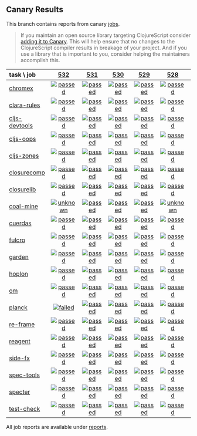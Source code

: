 ## Canary Results

This branch contains reports from canary [jobs](https://github.com/cljs-oss/canary/tree/jobs).

> If you maintain an open source library targeting ClojureScript consider [adding it to Canary](https://github.com/cljs-oss/canary/tree/master#how-to-participate). This will help ensure that no changes to the ClojureScript compiler results in breakage of your project. And if you use a library that is important to you, consider helping the maintainers accomplish this.

[//]: # (begin_overview_table)

| task \ job | <a href="reports/2018/08/22/job-000532-1.10.395-d1d19e7" title="job #532 finished on 2018-08-22">532</a> | <a href="reports/2018/08/22/job-000531-1.10.394-81a1ea1" title="job #531 finished on 2018-08-22">531</a> | <a href="reports/2018/08/21/job-000530-1.10.395-70964f5" title="job #530 finished on 2018-08-21">530</a> | <a href="reports/2018/08/21/job-000529-1.10.394-81a1ea1" title="job #529 finished on 2018-08-21">529</a> | <a href="reports/2018/08/20/job-000528-1.10.395-cac48fb" title="job #528 finished on 2018-08-20">528</a> | <a href="reports/2018/08/20/job-000527-1.10.394-81a1ea1" title="job #527 finished on 2018-08-20">527</a> | <a href="reports/2018/08/19/job-000526-1.10.395-7d2287a" title="job #526 finished on 2018-08-19">526</a> | <a href="reports/2018/08/19/job-000525-1.10.394-81a1ea1" title="job #525 finished on 2018-08-19">525</a> | <a href="reports/2018/08/18/job-000524-1.10.394-81a1ea1" title="job #524 finished on 2018-08-18">524</a> | <a href="reports/2018/08/17/job-000523-1.10.394-81a1ea1" title="job #523 finished on 2018-08-17">523</a> |
| :--- | :---: | :---: | :---: | :---: | :---: | :---: | :---: | :---: | :---: | :---: |
| [chromex](https://github.com/binaryage/chromex) | <a href="reports/2018/08/22/job-000532-1.10.395-d1d19e7#-chromex"><img title="passed" src="http://box.binaryage.com/s-passed.svg"><a> | <a href="reports/2018/08/22/job-000531-1.10.394-81a1ea1#-chromex"><img title="passed" src="http://box.binaryage.com/s-passed.svg"><a> | <a href="reports/2018/08/21/job-000530-1.10.395-70964f5#-chromex"><img title="passed" src="http://box.binaryage.com/s-passed.svg"><a> | <a href="reports/2018/08/21/job-000529-1.10.394-81a1ea1#-chromex"><img title="passed" src="http://box.binaryage.com/s-passed.svg"><a> | <a href="reports/2018/08/20/job-000528-1.10.395-cac48fb#-chromex"><img title="passed" src="http://box.binaryage.com/s-passed.svg"><a> | <a href="reports/2018/08/20/job-000527-1.10.394-81a1ea1#-chromex"><img title="passed" src="http://box.binaryage.com/s-passed.svg"><a> | <a href="reports/2018/08/19/job-000526-1.10.395-7d2287a#-chromex"><img title="passed" src="http://box.binaryage.com/s-passed.svg"><a> | <a href="reports/2018/08/19/job-000525-1.10.394-81a1ea1#-chromex"><img title="passed" src="http://box.binaryage.com/s-passed.svg"><a> | <a href="reports/2018/08/18/job-000524-1.10.394-81a1ea1#-chromex"><img title="passed" src="http://box.binaryage.com/s-passed.svg"><a> | <a href="reports/2018/08/17/job-000523-1.10.394-81a1ea1#-chromex"><img title="passed" src="http://box.binaryage.com/s-passed.svg"><a> |
| [clara-rules](https://github.com/cerner/clara-rules) | <a href="reports/2018/08/22/job-000532-1.10.395-d1d19e7#-clara-rules"><img title="passed" src="http://box.binaryage.com/s-passed.svg"><a> | <a href="reports/2018/08/22/job-000531-1.10.394-81a1ea1#-clara-rules"><img title="passed" src="http://box.binaryage.com/s-passed.svg"><a> | <a href="reports/2018/08/21/job-000530-1.10.395-70964f5#-clara-rules"><img title="passed" src="http://box.binaryage.com/s-passed.svg"><a> | <a href="reports/2018/08/21/job-000529-1.10.394-81a1ea1#-clara-rules"><img title="passed" src="http://box.binaryage.com/s-passed.svg"><a> | <a href="reports/2018/08/20/job-000528-1.10.395-cac48fb#-clara-rules"><img title="passed" src="http://box.binaryage.com/s-passed.svg"><a> | <a href="reports/2018/08/20/job-000527-1.10.394-81a1ea1#-clara-rules"><img title="passed" src="http://box.binaryage.com/s-passed.svg"><a> | <a href="reports/2018/08/19/job-000526-1.10.395-7d2287a#-clara-rules"><img title="passed" src="http://box.binaryage.com/s-passed.svg"><a> | <a href="reports/2018/08/19/job-000525-1.10.394-81a1ea1#-clara-rules"><img title="passed" src="http://box.binaryage.com/s-passed.svg"><a> | <a href="reports/2018/08/18/job-000524-1.10.394-81a1ea1#-clara-rules"><img title="passed" src="http://box.binaryage.com/s-passed.svg"><a> | <a href="reports/2018/08/17/job-000523-1.10.394-81a1ea1#-clara-rules"><img title="passed" src="http://box.binaryage.com/s-passed.svg"><a> |
| [cljs-devtools](https://github.com/binaryage/cljs-devtools) | <a href="reports/2018/08/22/job-000532-1.10.395-d1d19e7#-cljs-devtools"><img title="passed" src="http://box.binaryage.com/s-passed.svg"><a> | <a href="reports/2018/08/22/job-000531-1.10.394-81a1ea1#-cljs-devtools"><img title="passed" src="http://box.binaryage.com/s-passed.svg"><a> | <a href="reports/2018/08/21/job-000530-1.10.395-70964f5#-cljs-devtools"><img title="passed" src="http://box.binaryage.com/s-passed.svg"><a> | <a href="reports/2018/08/21/job-000529-1.10.394-81a1ea1#-cljs-devtools"><img title="passed" src="http://box.binaryage.com/s-passed.svg"><a> | <a href="reports/2018/08/20/job-000528-1.10.395-cac48fb#-cljs-devtools"><img title="passed" src="http://box.binaryage.com/s-passed.svg"><a> | <a href="reports/2018/08/20/job-000527-1.10.394-81a1ea1#-cljs-devtools"><img title="passed" src="http://box.binaryage.com/s-passed.svg"><a> | <a href="reports/2018/08/19/job-000526-1.10.395-7d2287a#-cljs-devtools"><img title="passed" src="http://box.binaryage.com/s-passed.svg"><a> | <a href="reports/2018/08/19/job-000525-1.10.394-81a1ea1#-cljs-devtools"><img title="passed" src="http://box.binaryage.com/s-passed.svg"><a> | <a href="reports/2018/08/18/job-000524-1.10.394-81a1ea1#-cljs-devtools"><img title="passed" src="http://box.binaryage.com/s-passed.svg"><a> | <a href="reports/2018/08/17/job-000523-1.10.394-81a1ea1#-cljs-devtools"><img title="passed" src="http://box.binaryage.com/s-passed.svg"><a> |
| [cljs-oops](https://github.com/binaryage/cljs-oops) | <a href="reports/2018/08/22/job-000532-1.10.395-d1d19e7#-cljs-oops"><img title="passed" src="http://box.binaryage.com/s-passed.svg"><a> | <a href="reports/2018/08/22/job-000531-1.10.394-81a1ea1#-cljs-oops"><img title="passed" src="http://box.binaryage.com/s-passed.svg"><a> | <a href="reports/2018/08/21/job-000530-1.10.395-70964f5#-cljs-oops"><img title="passed" src="http://box.binaryage.com/s-passed.svg"><a> | <a href="reports/2018/08/21/job-000529-1.10.394-81a1ea1#-cljs-oops"><img title="passed" src="http://box.binaryage.com/s-passed.svg"><a> | <a href="reports/2018/08/20/job-000528-1.10.395-cac48fb#-cljs-oops"><img title="passed" src="http://box.binaryage.com/s-passed.svg"><a> | <a href="reports/2018/08/20/job-000527-1.10.394-81a1ea1#-cljs-oops"><img title="passed" src="http://box.binaryage.com/s-passed.svg"><a> | <a href="reports/2018/08/19/job-000526-1.10.395-7d2287a#-cljs-oops"><img title="passed" src="http://box.binaryage.com/s-passed.svg"><a> | <a href="reports/2018/08/19/job-000525-1.10.394-81a1ea1#-cljs-oops"><img title="passed" src="http://box.binaryage.com/s-passed.svg"><a> | <a href="reports/2018/08/18/job-000524-1.10.394-81a1ea1#-cljs-oops"><img title="passed" src="http://box.binaryage.com/s-passed.svg"><a> | <a href="reports/2018/08/17/job-000523-1.10.394-81a1ea1#-cljs-oops"><img title="passed" src="http://box.binaryage.com/s-passed.svg"><a> |
| [cljs-zones](https://github.com/binaryage/cljs-zones) | <a href="reports/2018/08/22/job-000532-1.10.395-d1d19e7#-cljs-zones"><img title="passed" src="http://box.binaryage.com/s-passed.svg"><a> | <a href="reports/2018/08/22/job-000531-1.10.394-81a1ea1#-cljs-zones"><img title="passed" src="http://box.binaryage.com/s-passed.svg"><a> | <a href="reports/2018/08/21/job-000530-1.10.395-70964f5#-cljs-zones"><img title="passed" src="http://box.binaryage.com/s-passed.svg"><a> | <a href="reports/2018/08/21/job-000529-1.10.394-81a1ea1#-cljs-zones"><img title="passed" src="http://box.binaryage.com/s-passed.svg"><a> | <a href="reports/2018/08/20/job-000528-1.10.395-cac48fb#-cljs-zones"><img title="passed" src="http://box.binaryage.com/s-passed.svg"><a> | <a href="reports/2018/08/20/job-000527-1.10.394-81a1ea1#-cljs-zones"><img title="passed" src="http://box.binaryage.com/s-passed.svg"><a> | <a href="reports/2018/08/19/job-000526-1.10.395-7d2287a#-cljs-zones"><img title="passed" src="http://box.binaryage.com/s-passed.svg"><a> | <a href="reports/2018/08/19/job-000525-1.10.394-81a1ea1#-cljs-zones"><img title="passed" src="http://box.binaryage.com/s-passed.svg"><a> | <a href="reports/2018/08/18/job-000524-1.10.394-81a1ea1#-cljs-zones"><img title="passed" src="http://box.binaryage.com/s-passed.svg"><a> | <a href="reports/2018/08/17/job-000523-1.10.394-81a1ea1#-cljs-zones"><img title="passed" src="http://box.binaryage.com/s-passed.svg"><a> |
| [closurecomp](https://github.com/mfikes/closurecomp) | <a href="reports/2018/08/22/job-000532-1.10.395-d1d19e7#-closurecomp"><img title="passed" src="http://box.binaryage.com/s-passed.svg"><a> | <a href="reports/2018/08/22/job-000531-1.10.394-81a1ea1#-closurecomp"><img title="passed" src="http://box.binaryage.com/s-passed.svg"><a> | <a href="reports/2018/08/21/job-000530-1.10.395-70964f5#-closurecomp"><img title="passed" src="http://box.binaryage.com/s-passed.svg"><a> | <a href="reports/2018/08/21/job-000529-1.10.394-81a1ea1#-closurecomp"><img title="passed" src="http://box.binaryage.com/s-passed.svg"><a> | <a href="reports/2018/08/20/job-000528-1.10.395-cac48fb#-closurecomp"><img title="passed" src="http://box.binaryage.com/s-passed.svg"><a> | <a href="reports/2018/08/20/job-000527-1.10.394-81a1ea1#-closurecomp"><img title="passed" src="http://box.binaryage.com/s-passed.svg"><a> | <a href="reports/2018/08/19/job-000526-1.10.395-7d2287a#-closurecomp"><img title="passed" src="http://box.binaryage.com/s-passed.svg"><a> | <a href="reports/2018/08/19/job-000525-1.10.394-81a1ea1#-closurecomp"><img title="passed" src="http://box.binaryage.com/s-passed.svg"><a> | <a href="reports/2018/08/18/job-000524-1.10.394-81a1ea1#-closurecomp"><img title="passed" src="http://box.binaryage.com/s-passed.svg"><a> | <a href="reports/2018/08/17/job-000523-1.10.394-81a1ea1#-closurecomp"><img title="passed" src="http://box.binaryage.com/s-passed.svg"><a> |
| [closurelib](https://github.com/mfikes/closurelib) | <a href="reports/2018/08/22/job-000532-1.10.395-d1d19e7#-closurelib"><img title="passed" src="http://box.binaryage.com/s-passed.svg"><a> | <a href="reports/2018/08/22/job-000531-1.10.394-81a1ea1#-closurelib"><img title="passed" src="http://box.binaryage.com/s-passed.svg"><a> | <a href="reports/2018/08/21/job-000530-1.10.395-70964f5#-closurelib"><img title="passed" src="http://box.binaryage.com/s-passed.svg"><a> | <a href="reports/2018/08/21/job-000529-1.10.394-81a1ea1#-closurelib"><img title="passed" src="http://box.binaryage.com/s-passed.svg"><a> | <a href="reports/2018/08/20/job-000528-1.10.395-cac48fb#-closurelib"><img title="passed" src="http://box.binaryage.com/s-passed.svg"><a> | <a href="reports/2018/08/20/job-000527-1.10.394-81a1ea1#-closurelib"><img title="passed" src="http://box.binaryage.com/s-passed.svg"><a> | <a href="reports/2018/08/19/job-000526-1.10.395-7d2287a#-closurelib"><img title="passed" src="http://box.binaryage.com/s-passed.svg"><a> | <a href="reports/2018/08/19/job-000525-1.10.394-81a1ea1#-closurelib"><img title="passed" src="http://box.binaryage.com/s-passed.svg"><a> | <a href="reports/2018/08/18/job-000524-1.10.394-81a1ea1#-closurelib"><img title="passed" src="http://box.binaryage.com/s-passed.svg"><a> | <a href="reports/2018/08/17/job-000523-1.10.394-81a1ea1#-closurelib"><img title="passed" src="http://box.binaryage.com/s-passed.svg"><a> |
| [coal-mine](https://github.com/mfikes/coal-mine) | <a href="reports/2018/08/22/job-000532-1.10.395-d1d19e7#-coal-mine"><img title="unknown" src="http://box.binaryage.com/s-unknown.svg"><a> | <a href="reports/2018/08/22/job-000531-1.10.394-81a1ea1#-coal-mine"><img title="passed" src="http://box.binaryage.com/s-passed.svg"><a> | <a href="reports/2018/08/21/job-000530-1.10.395-70964f5#-coal-mine"><img title="passed" src="http://box.binaryage.com/s-passed.svg"><a> | <a href="reports/2018/08/21/job-000529-1.10.394-81a1ea1#-coal-mine"><img title="passed" src="http://box.binaryage.com/s-passed.svg"><a> | <a href="reports/2018/08/20/job-000528-1.10.395-cac48fb#-coal-mine"><img title="unknown" src="http://box.binaryage.com/s-unknown.svg"><a> | <a href="reports/2018/08/20/job-000527-1.10.394-81a1ea1#-coal-mine"><img title="passed" src="http://box.binaryage.com/s-passed.svg"><a> | <a href="reports/2018/08/19/job-000526-1.10.395-7d2287a#-coal-mine"><img title="passed" src="http://box.binaryage.com/s-passed.svg"><a> | <a href="reports/2018/08/19/job-000525-1.10.394-81a1ea1#-coal-mine"><img title="passed" src="http://box.binaryage.com/s-passed.svg"><a> | <a href="reports/2018/08/18/job-000524-1.10.394-81a1ea1#-coal-mine"><img title="unknown" src="http://box.binaryage.com/s-unknown.svg"><a> | <a href="reports/2018/08/17/job-000523-1.10.394-81a1ea1#-coal-mine"><img title="passed" src="http://box.binaryage.com/s-passed.svg"><a> |
| [cuerdas](https://github.com/funcool/cuerdas) | <a href="reports/2018/08/22/job-000532-1.10.395-d1d19e7#-cuerdas"><img title="passed" src="http://box.binaryage.com/s-passed.svg"><a> | <a href="reports/2018/08/22/job-000531-1.10.394-81a1ea1#-cuerdas"><img title="passed" src="http://box.binaryage.com/s-passed.svg"><a> | <a href="reports/2018/08/21/job-000530-1.10.395-70964f5#-cuerdas"><img title="passed" src="http://box.binaryage.com/s-passed.svg"><a> | <a href="reports/2018/08/21/job-000529-1.10.394-81a1ea1#-cuerdas"><img title="passed" src="http://box.binaryage.com/s-passed.svg"><a> | <a href="reports/2018/08/20/job-000528-1.10.395-cac48fb#-cuerdas"><img title="passed" src="http://box.binaryage.com/s-passed.svg"><a> | <a href="reports/2018/08/20/job-000527-1.10.394-81a1ea1#-cuerdas"><img title="passed" src="http://box.binaryage.com/s-passed.svg"><a> | <a href="reports/2018/08/19/job-000526-1.10.395-7d2287a#-cuerdas"><img title="passed" src="http://box.binaryage.com/s-passed.svg"><a> | <a href="reports/2018/08/19/job-000525-1.10.394-81a1ea1#-cuerdas"><img title="passed" src="http://box.binaryage.com/s-passed.svg"><a> | <a href="reports/2018/08/18/job-000524-1.10.394-81a1ea1#-cuerdas"><img title="passed" src="http://box.binaryage.com/s-passed.svg"><a> | <a href="reports/2018/08/17/job-000523-1.10.394-81a1ea1#-cuerdas"><img title="passed" src="http://box.binaryage.com/s-passed.svg"><a> |
| [fulcro](https://github.com/fulcrologic/fulcro) | <a href="reports/2018/08/22/job-000532-1.10.395-d1d19e7#-fulcro"><img title="passed" src="http://box.binaryage.com/s-passed.svg"><a> | <a href="reports/2018/08/22/job-000531-1.10.394-81a1ea1#-fulcro"><img title="passed" src="http://box.binaryage.com/s-passed.svg"><a> | <a href="reports/2018/08/21/job-000530-1.10.395-70964f5#-fulcro"><img title="passed" src="http://box.binaryage.com/s-passed.svg"><a> | <a href="reports/2018/08/21/job-000529-1.10.394-81a1ea1#-fulcro"><img title="passed" src="http://box.binaryage.com/s-passed.svg"><a> | <a href="reports/2018/08/20/job-000528-1.10.395-cac48fb#-fulcro"><img title="passed" src="http://box.binaryage.com/s-passed.svg"><a> | <a href="reports/2018/08/20/job-000527-1.10.394-81a1ea1#-fulcro"><img title="passed" src="http://box.binaryage.com/s-passed.svg"><a> | <a href="reports/2018/08/19/job-000526-1.10.395-7d2287a#-fulcro"><img title="passed" src="http://box.binaryage.com/s-passed.svg"><a> | <a href="reports/2018/08/19/job-000525-1.10.394-81a1ea1#-fulcro"><img title="passed" src="http://box.binaryage.com/s-passed.svg"><a> | <a href="reports/2018/08/18/job-000524-1.10.394-81a1ea1#-fulcro"><img title="passed" src="http://box.binaryage.com/s-passed.svg"><a> | <a href="reports/2018/08/17/job-000523-1.10.394-81a1ea1#-fulcro"><img title="passed" src="http://box.binaryage.com/s-passed.svg"><a> |
| [garden](https://github.com/noprompt/garden) | <a href="reports/2018/08/22/job-000532-1.10.395-d1d19e7#-garden"><img title="passed" src="http://box.binaryage.com/s-passed.svg"><a> | <a href="reports/2018/08/22/job-000531-1.10.394-81a1ea1#-garden"><img title="passed" src="http://box.binaryage.com/s-passed.svg"><a> | <a href="reports/2018/08/21/job-000530-1.10.395-70964f5#-garden"><img title="passed" src="http://box.binaryage.com/s-passed.svg"><a> | <a href="reports/2018/08/21/job-000529-1.10.394-81a1ea1#-garden"><img title="passed" src="http://box.binaryage.com/s-passed.svg"><a> | <a href="reports/2018/08/20/job-000528-1.10.395-cac48fb#-garden"><img title="passed" src="http://box.binaryage.com/s-passed.svg"><a> | <a href="reports/2018/08/20/job-000527-1.10.394-81a1ea1#-garden"><img title="passed" src="http://box.binaryage.com/s-passed.svg"><a> | <a href="reports/2018/08/19/job-000526-1.10.395-7d2287a#-garden"><img title="passed" src="http://box.binaryage.com/s-passed.svg"><a> | <a href="reports/2018/08/19/job-000525-1.10.394-81a1ea1#-garden"><img title="passed" src="http://box.binaryage.com/s-passed.svg"><a> | <a href="reports/2018/08/18/job-000524-1.10.394-81a1ea1#-garden"><img title="passed" src="http://box.binaryage.com/s-passed.svg"><a> | <a href="reports/2018/08/17/job-000523-1.10.394-81a1ea1#-garden"><img title="passed" src="http://box.binaryage.com/s-passed.svg"><a> |
| [hoplon](https://github.com/hoplon/hoplon) | <a href="reports/2018/08/22/job-000532-1.10.395-d1d19e7#-hoplon"><img title="passed" src="http://box.binaryage.com/s-passed.svg"><a> | <a href="reports/2018/08/22/job-000531-1.10.394-81a1ea1#-hoplon"><img title="passed" src="http://box.binaryage.com/s-passed.svg"><a> | <a href="reports/2018/08/21/job-000530-1.10.395-70964f5#-hoplon"><img title="passed" src="http://box.binaryage.com/s-passed.svg"><a> | <a href="reports/2018/08/21/job-000529-1.10.394-81a1ea1#-hoplon"><img title="passed" src="http://box.binaryage.com/s-passed.svg"><a> | <a href="reports/2018/08/20/job-000528-1.10.395-cac48fb#-hoplon"><img title="passed" src="http://box.binaryage.com/s-passed.svg"><a> | <a href="reports/2018/08/20/job-000527-1.10.394-81a1ea1#-hoplon"><img title="passed" src="http://box.binaryage.com/s-passed.svg"><a> | <a href="reports/2018/08/19/job-000526-1.10.395-7d2287a#-hoplon"><img title="passed" src="http://box.binaryage.com/s-passed.svg"><a> | <a href="reports/2018/08/19/job-000525-1.10.394-81a1ea1#-hoplon"><img title="passed" src="http://box.binaryage.com/s-passed.svg"><a> | <a href="reports/2018/08/18/job-000524-1.10.394-81a1ea1#-hoplon"><img title="passed" src="http://box.binaryage.com/s-passed.svg"><a> | <a href="reports/2018/08/17/job-000523-1.10.394-81a1ea1#-hoplon"><img title="passed" src="http://box.binaryage.com/s-passed.svg"><a> |
| [om](https://github.com/omcljs/om) | <a href="reports/2018/08/22/job-000532-1.10.395-d1d19e7#-om"><img title="passed" src="http://box.binaryage.com/s-passed.svg"><a> | <a href="reports/2018/08/22/job-000531-1.10.394-81a1ea1#-om"><img title="passed" src="http://box.binaryage.com/s-passed.svg"><a> | <a href="reports/2018/08/21/job-000530-1.10.395-70964f5#-om"><img title="passed" src="http://box.binaryage.com/s-passed.svg"><a> | <a href="reports/2018/08/21/job-000529-1.10.394-81a1ea1#-om"><img title="passed" src="http://box.binaryage.com/s-passed.svg"><a> | <a href="reports/2018/08/20/job-000528-1.10.395-cac48fb#-om"><img title="passed" src="http://box.binaryage.com/s-passed.svg"><a> | <a href="reports/2018/08/20/job-000527-1.10.394-81a1ea1#-om"><img title="passed" src="http://box.binaryage.com/s-passed.svg"><a> | <a href="reports/2018/08/19/job-000526-1.10.395-7d2287a#-om"><img title="passed" src="http://box.binaryage.com/s-passed.svg"><a> | <a href="reports/2018/08/19/job-000525-1.10.394-81a1ea1#-om"><img title="passed" src="http://box.binaryage.com/s-passed.svg"><a> | <a href="reports/2018/08/18/job-000524-1.10.394-81a1ea1#-om"><img title="passed" src="http://box.binaryage.com/s-passed.svg"><a> | <a href="reports/2018/08/17/job-000523-1.10.394-81a1ea1#-om"><img title="passed" src="http://box.binaryage.com/s-passed.svg"><a> |
| [planck](https://github.com/planck-repl/planck) | <a href="reports/2018/08/22/job-000532-1.10.395-d1d19e7#-planck"><img title="failed" src="http://box.binaryage.com/s-failed.svg"><a> | <a href="reports/2018/08/22/job-000531-1.10.394-81a1ea1#-planck"><img title="passed" src="http://box.binaryage.com/s-passed.svg"><a> | <a href="reports/2018/08/21/job-000530-1.10.395-70964f5#-planck"><img title="passed" src="http://box.binaryage.com/s-passed.svg"><a> | <a href="reports/2018/08/21/job-000529-1.10.394-81a1ea1#-planck"><img title="passed" src="http://box.binaryage.com/s-passed.svg"><a> | <a href="reports/2018/08/20/job-000528-1.10.395-cac48fb#-planck"><img title="passed" src="http://box.binaryage.com/s-passed.svg"><a> | <a href="reports/2018/08/20/job-000527-1.10.394-81a1ea1#-planck"><img title="passed" src="http://box.binaryage.com/s-passed.svg"><a> | <a href="reports/2018/08/19/job-000526-1.10.395-7d2287a#-planck"><img title="passed" src="http://box.binaryage.com/s-passed.svg"><a> | <a href="reports/2018/08/19/job-000525-1.10.394-81a1ea1#-planck"><img title="passed" src="http://box.binaryage.com/s-passed.svg"><a> | <a href="reports/2018/08/18/job-000524-1.10.394-81a1ea1#-planck"><img title="passed" src="http://box.binaryage.com/s-passed.svg"><a> | <a href="reports/2018/08/17/job-000523-1.10.394-81a1ea1#-planck"><img title="passed" src="http://box.binaryage.com/s-passed.svg"><a> |
| [re-frame](https://github.com/Day8/re-frame) | <a href="reports/2018/08/22/job-000532-1.10.395-d1d19e7#-re-frame"><img title="passed" src="http://box.binaryage.com/s-passed.svg"><a> | <a href="reports/2018/08/22/job-000531-1.10.394-81a1ea1#-re-frame"><img title="passed" src="http://box.binaryage.com/s-passed.svg"><a> | <a href="reports/2018/08/21/job-000530-1.10.395-70964f5#-re-frame"><img title="passed" src="http://box.binaryage.com/s-passed.svg"><a> | <a href="reports/2018/08/21/job-000529-1.10.394-81a1ea1#-re-frame"><img title="passed" src="http://box.binaryage.com/s-passed.svg"><a> | <a href="reports/2018/08/20/job-000528-1.10.395-cac48fb#-re-frame"><img title="passed" src="http://box.binaryage.com/s-passed.svg"><a> | <a href="reports/2018/08/20/job-000527-1.10.394-81a1ea1#-re-frame"><img title="passed" src="http://box.binaryage.com/s-passed.svg"><a> | <a href="reports/2018/08/19/job-000526-1.10.395-7d2287a#-re-frame"><img title="passed" src="http://box.binaryage.com/s-passed.svg"><a> | <a href="reports/2018/08/19/job-000525-1.10.394-81a1ea1#-re-frame"><img title="passed" src="http://box.binaryage.com/s-passed.svg"><a> | <a href="reports/2018/08/18/job-000524-1.10.394-81a1ea1#-re-frame"><img title="passed" src="http://box.binaryage.com/s-passed.svg"><a> | <a href="reports/2018/08/17/job-000523-1.10.394-81a1ea1#-re-frame"><img title="passed" src="http://box.binaryage.com/s-passed.svg"><a> |
| [reagent](https://github.com/reagent-project/reagent) | <a href="reports/2018/08/22/job-000532-1.10.395-d1d19e7#-reagent"><img title="passed" src="http://box.binaryage.com/s-passed.svg"><a> | <a href="reports/2018/08/22/job-000531-1.10.394-81a1ea1#-reagent"><img title="passed" src="http://box.binaryage.com/s-passed.svg"><a> | <a href="reports/2018/08/21/job-000530-1.10.395-70964f5#-reagent"><img title="passed" src="http://box.binaryage.com/s-passed.svg"><a> | <a href="reports/2018/08/21/job-000529-1.10.394-81a1ea1#-reagent"><img title="passed" src="http://box.binaryage.com/s-passed.svg"><a> | <a href="reports/2018/08/20/job-000528-1.10.395-cac48fb#-reagent"><img title="passed" src="http://box.binaryage.com/s-passed.svg"><a> | <a href="reports/2018/08/20/job-000527-1.10.394-81a1ea1#-reagent"><img title="passed" src="http://box.binaryage.com/s-passed.svg"><a> | <a href="reports/2018/08/19/job-000526-1.10.395-7d2287a#-reagent"><img title="passed" src="http://box.binaryage.com/s-passed.svg"><a> | <a href="reports/2018/08/19/job-000525-1.10.394-81a1ea1#-reagent"><img title="passed" src="http://box.binaryage.com/s-passed.svg"><a> | <a href="reports/2018/08/18/job-000524-1.10.394-81a1ea1#-reagent"><img title="passed" src="http://box.binaryage.com/s-passed.svg"><a> | <a href="reports/2018/08/17/job-000523-1.10.394-81a1ea1#-reagent"><img title="passed" src="http://box.binaryage.com/s-passed.svg"><a> |
| [side-fx](https://github.com/cljsrn/side-fx) | <a href="reports/2018/08/22/job-000532-1.10.395-d1d19e7#-side-fx"><img title="passed" src="http://box.binaryage.com/s-passed.svg"><a> | <a href="reports/2018/08/22/job-000531-1.10.394-81a1ea1#-side-fx"><img title="passed" src="http://box.binaryage.com/s-passed.svg"><a> | <a href="reports/2018/08/21/job-000530-1.10.395-70964f5#-side-fx"><img title="passed" src="http://box.binaryage.com/s-passed.svg"><a> | <a href="reports/2018/08/21/job-000529-1.10.394-81a1ea1#-side-fx"><img title="passed" src="http://box.binaryage.com/s-passed.svg"><a> | <a href="reports/2018/08/20/job-000528-1.10.395-cac48fb#-side-fx"><img title="passed" src="http://box.binaryage.com/s-passed.svg"><a> | <a href="reports/2018/08/20/job-000527-1.10.394-81a1ea1#-side-fx"><img title="passed" src="http://box.binaryage.com/s-passed.svg"><a> | <a href="reports/2018/08/19/job-000526-1.10.395-7d2287a#-side-fx"><img title="passed" src="http://box.binaryage.com/s-passed.svg"><a> | <a href="reports/2018/08/19/job-000525-1.10.394-81a1ea1#-side-fx"><img title="passed" src="http://box.binaryage.com/s-passed.svg"><a> | <a href="reports/2018/08/18/job-000524-1.10.394-81a1ea1#-side-fx"><img title="passed" src="http://box.binaryage.com/s-passed.svg"><a> | <a href="reports/2018/08/17/job-000523-1.10.394-81a1ea1#-side-fx"><img title="passed" src="http://box.binaryage.com/s-passed.svg"><a> |
| [spec-tools](https://github.com/metosin/spec-tools) | <a href="reports/2018/08/22/job-000532-1.10.395-d1d19e7#-spec-tools"><img title="passed" src="http://box.binaryage.com/s-passed.svg"><a> | <a href="reports/2018/08/22/job-000531-1.10.394-81a1ea1#-spec-tools"><img title="passed" src="http://box.binaryage.com/s-passed.svg"><a> | <a href="reports/2018/08/21/job-000530-1.10.395-70964f5#-spec-tools"><img title="passed" src="http://box.binaryage.com/s-passed.svg"><a> | <a href="reports/2018/08/21/job-000529-1.10.394-81a1ea1#-spec-tools"><img title="passed" src="http://box.binaryage.com/s-passed.svg"><a> | <a href="reports/2018/08/20/job-000528-1.10.395-cac48fb#-spec-tools"><img title="passed" src="http://box.binaryage.com/s-passed.svg"><a> | <a href="reports/2018/08/20/job-000527-1.10.394-81a1ea1#-spec-tools"><img title="failed" src="http://box.binaryage.com/s-failed.svg"><a> | <a href="reports/2018/08/19/job-000526-1.10.395-7d2287a#-spec-tools"><img title="failed" src="http://box.binaryage.com/s-failed.svg"><a> | <a href="reports/2018/08/19/job-000525-1.10.394-81a1ea1#-spec-tools"><img title="failed" src="http://box.binaryage.com/s-failed.svg"><a> | <a href="reports/2018/08/18/job-000524-1.10.394-81a1ea1#-spec-tools"><img title="failed" src="http://box.binaryage.com/s-failed.svg"><a> | <a href="reports/2018/08/17/job-000523-1.10.394-81a1ea1#-spec-tools"><img title="failed" src="http://box.binaryage.com/s-failed.svg"><a> |
| [specter](https://github.com/nathanmarz/specter) | <a href="reports/2018/08/22/job-000532-1.10.395-d1d19e7#-specter"><img title="passed" src="http://box.binaryage.com/s-passed.svg"><a> | <a href="reports/2018/08/22/job-000531-1.10.394-81a1ea1#-specter"><img title="passed" src="http://box.binaryage.com/s-passed.svg"><a> | <a href="reports/2018/08/21/job-000530-1.10.395-70964f5#-specter"><img title="passed" src="http://box.binaryage.com/s-passed.svg"><a> | <a href="reports/2018/08/21/job-000529-1.10.394-81a1ea1#-specter"><img title="passed" src="http://box.binaryage.com/s-passed.svg"><a> | <a href="reports/2018/08/20/job-000528-1.10.395-cac48fb#-specter"><img title="passed" src="http://box.binaryage.com/s-passed.svg"><a> | <a href="reports/2018/08/20/job-000527-1.10.394-81a1ea1#-specter"><img title="passed" src="http://box.binaryage.com/s-passed.svg"><a> | <a href="reports/2018/08/19/job-000526-1.10.395-7d2287a#-specter"><img title="passed" src="http://box.binaryage.com/s-passed.svg"><a> | <a href="reports/2018/08/19/job-000525-1.10.394-81a1ea1#-specter"><img title="passed" src="http://box.binaryage.com/s-passed.svg"><a> | <a href="reports/2018/08/18/job-000524-1.10.394-81a1ea1#-specter"><img title="failed" src="http://box.binaryage.com/s-failed.svg"><a> | <a href="reports/2018/08/17/job-000523-1.10.394-81a1ea1#-specter"><img title="passed" src="http://box.binaryage.com/s-passed.svg"><a> |
| [test-check](https://github.com/clojure/test.check) | <a href="reports/2018/08/22/job-000532-1.10.395-d1d19e7#-test-check"><img title="passed" src="http://box.binaryage.com/s-passed.svg"><a> | <a href="reports/2018/08/22/job-000531-1.10.394-81a1ea1#-test-check"><img title="passed" src="http://box.binaryage.com/s-passed.svg"><a> | <a href="reports/2018/08/21/job-000530-1.10.395-70964f5#-test-check"><img title="passed" src="http://box.binaryage.com/s-passed.svg"><a> | <a href="reports/2018/08/21/job-000529-1.10.394-81a1ea1#-test-check"><img title="passed" src="http://box.binaryage.com/s-passed.svg"><a> | <a href="reports/2018/08/20/job-000528-1.10.395-cac48fb#-test-check"><img title="passed" src="http://box.binaryage.com/s-passed.svg"><a> | <a href="reports/2018/08/20/job-000527-1.10.394-81a1ea1#-test-check"><img title="passed" src="http://box.binaryage.com/s-passed.svg"><a> | <a href="reports/2018/08/19/job-000526-1.10.395-7d2287a#-test-check"><img title="passed" src="http://box.binaryage.com/s-passed.svg"><a> | <a href="reports/2018/08/19/job-000525-1.10.394-81a1ea1#-test-check"><img title="passed" src="http://box.binaryage.com/s-passed.svg"><a> | <a href="reports/2018/08/18/job-000524-1.10.394-81a1ea1#-test-check"><img title="passed" src="http://box.binaryage.com/s-passed.svg"><a> | <a href="reports/2018/08/17/job-000523-1.10.394-81a1ea1#-test-check"><img title="passed" src="http://box.binaryage.com/s-passed.svg"><a> |

[//]: # (end_overview_table)

All job reports are available under [reports](reports).
